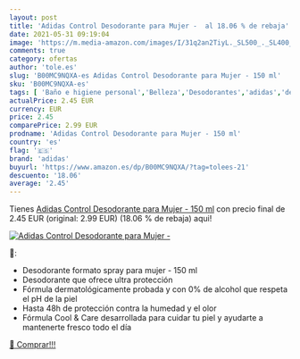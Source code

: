 ```yaml
---
layout: post
title: 'Adidas Control Desodorante para Mujer -  al 18.06 % de rebaja'
date: 2021-05-31 09:19:04
image: 'https://m.media-amazon.com/images/I/31q2an2TiyL._SL500_._SL400_.jpg'
comments: true
category: ofertas
author: 'tole.es'
slug: 'B00MC9NQXA-es Adidas Control Desodorante para Mujer - 150 ml'
sku: 'B00MC9NQXA-es'
tags: [ 'Baño e higiene personal','Belleza','Desodorantes','adidas','desodorante', ]
actualPrice: 2.45 EUR
currency: EUR
price: 2.45
comparePrice: 2.99 EUR
prodname: 'Adidas Control Desodorante para Mujer - 150 ml'
country: 'es'
flag: '🇪🇸'
brand: 'adidas'
buyurl: 'https://www.amazon.es/dp/B00MC9NQXA/?tag=tolees-21'
descuento: '18.06'
average: '2.45'
---
```


Tienes [Adidas Control Desodorante para Mujer - 150 ml](https://www.amazon.es/dp/B00MC9NQXA/?tag=tolees-21) con precio final de  2.45 EUR (original: 2.99 EUR) (18.06 %  de rebaja) aqui!

[![Adidas Control Desodorante para Mujer - ](https://m.media-amazon.com/images/I/31q2an2TiyL._SL500_._SL400_.jpg)](https://www.amazon.es/dp/B00MC9NQXA/?tag=tolees-21)

🔎:

- Desodorante formato spray para mujer - 150 ml
- Desodorante que ofrece ultra protección
- Fórmula dermatológicamente probada y con 0% de alcohol que respeta el pH de la piel
- Hasta 48h de protección contra la humedad y el olor
- Fórmula Cool & Care desarrollada para cuidar tu piel y ayudarte a mantenerte fresco todo el día

[🛒 Comprar!!!](https://www.amazon.es/dp/B00MC9NQXA/?tag=tolees-21)
